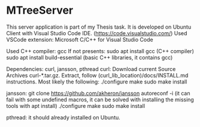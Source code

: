 # MTreeServer

This server application is part of my Thesis task. It is developed on Ubuntu Client with Visual Studio Code IDE. (https://code.visualstudio.com/)
Used VSCode extension: Microsoft C/C++ for Visual Studio Code

Used C++ compiler: gcc
If not presents:
sudo apt install gcc (C++ compiler)
sudo apt install build-essential (basic C++ libraries, it contains gcc)

Dependencies: curl, jansson, pthread
curl: Download current Source Archives curl-*.tar.gz.
Extract, follow (curl_lib_location)/docs/INSTALL.md instructions. Most likely the following:
./configure
make
sudo make install

jansson: git clone https://github.com/akheron/jansson
autoreconf -i (it can fail with some undefined macros, it can be solved with installing the missing tools with apt install)
./configure
make
sudo make install

pthread: it should already installed on Ubuntu.